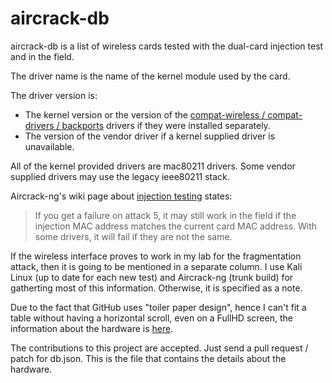 # aircrack-db

aircrack-db is a list of wireless cards tested with the dual-card injection test and in the field.

The driver name is the name of the kernel module used by the card.

The driver version is:

 * The kernel version or the version of the [compat-wireless / compat-drivers / backports](https://backports.wiki.kernel.org/index.php/Main_Page) drivers if they were installed separately.
 * The version of the vendor driver if a kernel supplied driver is unavailable.
 
All of the kernel provided drivers are mac80211 drivers. Some vendor supplied drivers may use the legacy ieee80211 stack.

Aircrack-ng's wiki page about [injection testing](http://www.aircrack-ng.org/doku.php?id=injection_test) states:

> If you get a failure on attack 5, it may still work in the field if the injection MAC address matches the current card MAC address. With some drivers, it will fail if they are not the same.

If the wireless interface proves to work in my lab for the fragmentation attack, then it is going to be mentioned in a separate column. I use Kali Linux (up to date for each new test) and Aircrack-ng (trunk build) for gatherting most of this information. Otherwise, it is specified as a note.

Due to the fact that GitHub uses "toiler paper design", hence I can't fit a table without having a horizontal scroll, even on a FullHD screen, the information about the hardware is [here](http://saltwaterc.github.io/aircrack-db).

The contributions to this project are accepted. Just send a pull request / patch for db.json. This is the file that contains the details about the hardware.
